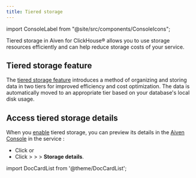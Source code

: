 ```yaml
---
title: Tiered storage
---
```


import ConsoleLabel from "@site/src/components/ConsoleIcons";

Tiered storage in Aiven for ClickHouse® allows you to use storage resources efficiently and can help reduce storage costs of your service.

## Tiered storage feature

The [tiered storage feature](/docs/products/clickhouse/concepts/clickhouse-tiered-storage)
introduces a method of organizing and storing data in two tiers for improved efficiency
and cost optimization. The data is automatically moved to an appropriate tier based on
your database's local disk usage.

## Access tiered storage details

When you [enable](/docs/products/clickhouse/howto/enable-tiered-storage) tiered storage,
you can preview its details in the [Aiven Console](https://console.aiven.io/) in the service
<ConsoleLabel name="overview"/>:

- Click <ConsoleLabel name="tieredstorage"/> or
- Click <ConsoleLabel name="databasesandtables"/> > <ConsoleLabel name="actions"/> >
  <ConsoleLabel name="viewdetails"/> > **Storage details**.

import DocCardList from '@theme/DocCardList';

<DocCardList />
